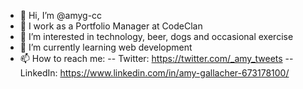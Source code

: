 - 👋 Hi, I’m @amyg-cc
- 👔 I work as a Portfolio Manager at CodeClan
- 👀 I’m interested in technology, beer, dogs and occasional exercise 
- 🌱 I’m currently learning web development
- 📫 How to reach me: 
-- Twitter: https://twitter.com/_amy_tweets
-- LinkedIn: https://www.linkedin.com/in/amy-gallacher-673178100/

<!---
amyg-cc/amyg-cc is a ✨ special ✨ repository because its `README.md` (this file) appears on your GitHub profile.
You can click the Preview link to take a look at your changes.
--->
